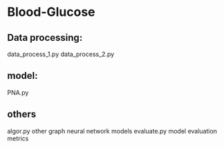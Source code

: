 # Blood-Glucose

## Data processing:
data_process_1.py
data_process_2.py

## model:
PNA.py

## others
algor.py   other graph neural network models
evaluate.py  model evaluation metrics
